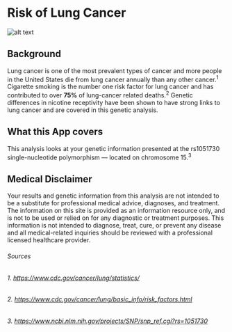 # Risk of Lung Cancer

![alt text](http://images.medicinenet.com/images/appictures/lung-cancer-s2-what-is-lung-cancer.jpg)

## Background

Lung cancer is one of the most prevalent types of cancer and more people in the United States die from lung cancer annually than any other cancer.<sup>1</sup> Cigarette smoking is the number one risk factor for lung cancer and has contributed to over __75%__ of lung-cancer related deaths.<sup>2</sup> Genetic differences in nicotine receptivity have been shown to have strong links to lung cancer and are covered in this genetic analysis.

## What this App covers

This analysis looks at your genetic information presented at the rs1051730 single-nucleotide polymorphism — located on chromosome 15.<sup>3</sup> 


## Medical Disclaimer

Your results and genetic information from this analysis are not intended to be a substitute for professional medical advice, diagnoses, and treatment. The information on this site is provided as an information resource only, and is not to be used or relied on for any diagnostic or treatment purposes. This information is not intended to diagnose, treat, cure, or prevent any disease and all medical-related inquiries should be reviewed with a professional licensed healthcare provider.


###### Sources
###### 1. https://www.cdc.gov/cancer/lung/statistics/
###### 2. https://www.cdc.gov/cancer/lung/basic_info/risk_factors.html
###### 3. https://www.ncbi.nlm.nih.gov/projects/SNP/snp_ref.cgi?rs=1051730




